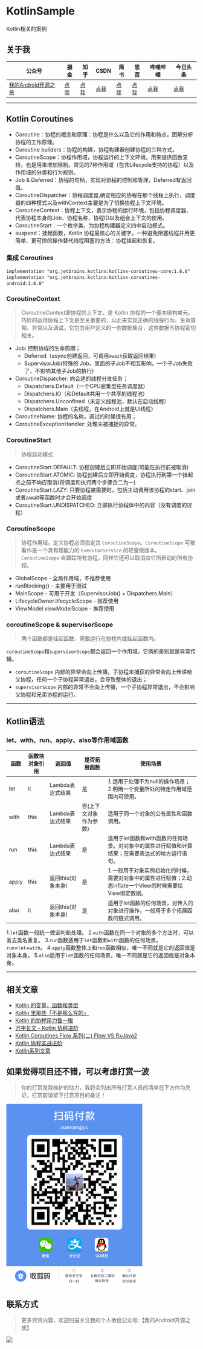# KotlinSample

Kotlin相关的案例

## 关于我

| 公众号   | 掘金     |  知乎    |  CSDN   |   简书   |   思否  |   哔哩哔哩  |   今日头条
|---------|---------|--------- |---------|---------|---------|---------|---------|
| [我的Android开源之旅](https://t.1yb.co/Irse)  |  [点我](https://juejin.im/user/598feef55188257d592e56ed/posts)    |   [点我](https://www.zhihu.com/people/xuexiangjys/posts)       |   [点我](https://xuexiangjys.blog.csdn.net/)  |   [点我](https://www.jianshu.com/u/6bf605575337)  |   [点我](https://segmentfault.com/u/xuexiangjys)  |   [点我](https://space.bilibili.com/483850585)  |   [点我](https://img.rruu.net/image/5ff34ff7b02dd)

----

## Kotlin Coroutines

* Coroutine：协程的概念和原理：协程是什么以及它的作用和特点，图解分析协程的工作原理。
* Coroutine builders：协程的构建，协程构建器创建协程的三种方式。
* CoroutineScope：协程作用域，协程运行的上下文环境，用来提供函数支持，也是用来增加限制。常见的7种作用域（包含Lifecycle支持的协程）以及作用域的分类和行为规则。
* Job & Deferred：协程的句柄，实现对协程的控制和管理，Deferred有返回值。
* CoroutineDispatcher：协程调度器,确定相应的协程在那个线程上执行，调度器的四种模式以及withContext主要是为了切换协程上下文环境。
* CoroutineContext：协程上下文，表示协程的运行环境，包括协程调度器、代表协程本身的Job、协程名称、协程ID以及组合上下文的使用。
* CoroutineStart：一个枚举类，为协程构建器定义四中启动模式。
* suspend：挂起函数，Kotlin 协程最核心的关键字。一种避免阻塞线程并用更简单、更可控的操作替代线程阻塞的方法：协程挂起和恢复。

### 集成 Coroutines

```
implementation "org.jetbrains.kotlinx:kotlinx-coroutines-core:1.6.0"
implementation "org.jetbrains.kotlinx:kotlinx-coroutines-android:1.6.0"
```

### CoroutineContext

> CoroutineContext即协程的上下文，是 Kotlin 协程的一个基本结构单元。巧妙的运用协程上下文是至关重要的，以此来实现正确的线程行为、生命周期、异常以及调试。它包含用户定义的一些数据集合，这些数据与协程密切相关。

* Job: 控制协程的生命周期；
    * Deferred（async创建返回，可调用`await`获取返回结果)
    * SupervisorJob(特殊的 Job，里面的子Job不相互影响，一个子Job失败了，不影响其他子Job的执行)
* CoroutineDispatcher: 向合适的线程分发任务；
    * Dispatchers.Default（一个CPU密集型任务调度器）
    * Dispatchers.IO（和Default共用一个共享的线程池）
    * Dispatchers.Unconfined（未定义线程池，默认在启动线程）
    * Dispatchers.Main（主线程，在Android上就是UI线程）
* CoroutineName: 协程的名称，调试的时候很有用；
* CoroutineExceptionHandler: 处理未被捕捉的异常。

### CoroutineStart

> 协程启动模式

* CoroutineStart.DEFAULT: 协程创建后立即开始调度(可能在执行前被取消)
* CoroutineStart.ATOMIC: 协程创建后立即开始调度，协程执行到第一个挂起点之前不响应取消(将调度和执行两个步骤合二为一)
* CoroutineStart.LAZY: 只要协程被需要时，包括主动调用该协程的start、join或者await等函数时才会开始调度
* CoroutineStart.UNDISPATCHED: 立即执行协程体中的内容（没有调度的过程）

### CoroutineScope

> 协程作用域。定义协程必须指定其 `CoroutineScope`。`CoroutineScope` 可被看作是一个具有超能力的 `ExecutorService` 的轻量级版本。`CoroutineScope` 会跟踪所有协程，同样它还可以取消由它所启动的所有协程。

* GlobalScope - 全局作用域，不推荐使用
* runBlocking{} - 主要用于测试
* MainScope - 可用于开发（SupervisorJob() + Dispatchers.Main）
* LifecycleOwner.lifecycleScope - 推荐使用
* ViewModel.viewModelScope - 推荐使用

### coroutineScope & supervisorScope

> 两个函数都是挂起函数，需要运行在协程内或挂起函数内。

`coroutineScope`和`supervisorScope`都会返回一个作用域，它俩的差别就是异常传播。

* `coroutineScope` 内部的异常会向上传播，子协程未捕获的异常会向上传递给父协程，任何一个子协程异常退出，会导致整体的退出；
* `supervisorScope` 内部的异常不会向上传播，一个子协程异常退出，不会影响父协程和兄弟协程的运行。

----

## Kotlin语法

### let、with、run、apply、also等作用域函数

函数	| 函数块对象引用   | 返回值	| 是否拓展函数    | 使用场景
|---|---|---|---|---
let	| it | Lambda表达式结果	| 是	| 1.适用于处理不为null的操作场景；2.明确一个变量所处的特定作用域范围内可使用。
with| this	| Lambda表达式结果	| 否(上下文对象作为参数)	| 适用于同一个对象的公有属性和函数调用。
run	| this	| Lambda表达式结果	| 是	| 适用于let函数和with函数的任何场景。对对象中的属性进行赋值和计算结果；在需要表达式的地方运行语句。
apply	| this	| 返回this(对象本身)	| 是 | 1.一般用于对象实例初始化的时候，需要对对象中的属性进行赋值；2.动态inflate一个View的时候需要给View绑定数据。
also| it| 返回this(对象本身) | 是 | 适用于let函数的任何场景，对传入的对象进行操作，一般用于多个拓展函数的链式调用。

1.`let`函数一般统一做空判断处理。
2.`with`函数在同一个对象的多个方法时，可以省去类名重复。
3.`run`函数适用于`let`函数和`with`函数的任何场景。`run`=`let`+`with`。
4.`apply`函数整体上和`run`函数相似，唯一不同就是它的返回值是对象本身。
5.`also`适用于`let`函数的任何场景，唯一不同就是它的返回值是对象本身。


----


## 相关文章

* [Kotlin 的变量、函数和类型](https://juejin.cn/post/6844903918888026126)
* [Kotlin 里那些「不是那么写的」](https://juejin.cn/post/6844903920536551431)
* [Kotlin 的协程用力瞥一眼](https://juejin.cn/post/6844903949686800392)
* [万字长文 - Kotlin 协程进阶](https://juejin.cn/post/6950616789390721037)
* [Kotlin Coroutines Flow 系列(二) Flow VS RxJava2](https://juejin.cn/post/6844904057534939149)
* [Kotlin 协程实战进阶](https://blog.csdn.net/m0_37796683/article/details/119424009)
* [Kotlin系列文章](https://blog.csdn.net/m0_37796683/category_10088599.html)

## 如果觉得项目还不错，可以考虑打赏一波

> 你的打赏是我维护的动力，我将会列出所有打赏人员的清单在下方作为凭证，打赏前请留下打赏项目的备注！

![pay.png](https://raw.githubusercontent.com/xuexiangjys/Resource/master/img/pay/pay.png)

## 联系方式

> 更多资讯内容，欢迎扫描关注我的个人微信公众号:【我的Android开源之旅】

![](https://s1.ax1x.com/2022/04/27/LbGMJH.jpg)
